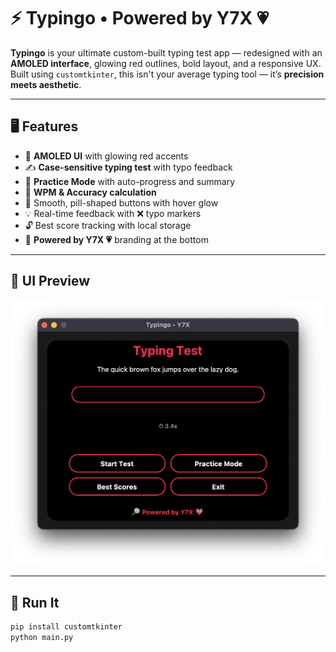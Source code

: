 # ⚡ Typingo • Powered by Y7X 💗

**Typingo** is your ultimate custom-built typing test app — redesigned with an **AMOLED interface**, glowing red outlines, bold layout, and a responsive UX. Built using `customtkinter`, this isn't your average typing tool — it’s **precision meets aesthetic**.

---

## 🖥️ Features
- 🔴 **AMOLED UI** with glowing red accents
- ✍️ **Case-sensitive typing test** with typo feedback
- 🔁 **Practice Mode** with auto-progress and summary
- 🧠 **WPM & Accuracy calculation**
- 🧊 Smooth, pill-shaped buttons with hover glow
- 💡 Real-time feedback with ❌ typo markers
- 🔓 Best score tracking with local storage
- 🔎 **Powered by Y7X 💗** branding at the bottom

---

## 📸 UI Preview

![Typingo Preview](assets/1.png)

---

## 🚀 Run It

```bash
pip install customtkinter
python main.py